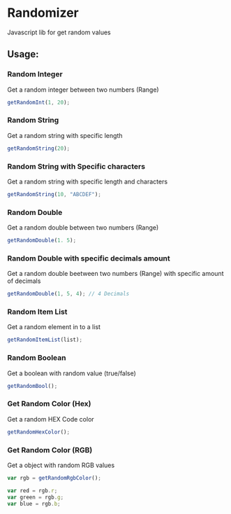 # Randomizer
Javascript lib for get random values

## Usage:
### Random Integer
Get a random integer between two numbers (Range)  
```javascript
getRandomInt(1, 20);
```

### Random String
Get a random string with specific length
```javascript
getRandomString(20);
```

### Random String with Specific characters
Get a random string with specific length and characters
```javascript
getRandomString(10, "ABCDEF");
```

### Random Double
Get a random double between two numbers (Range)
```javascript
getRandomDouble(1. 5);
```

### Random Double with specific decimals amount
Get a random double beetween two numbers (Range) with specific amount of decimals
```javascript
getRandomDouble(1, 5, 4); // 4 Decimals
```

### Random Item List
Get a random element in to a list
```javascript
getRandomItemList(list);
```

### Random Boolean
Get a boolean with random value (true/false)
```javascript
getRandomBool();
```

### Get Random Color (Hex)
Get a random HEX Code color
```javascript
getRandomHexColor();
```

### Get Random Color (RGB)
Get a object with random RGB values
```javascript
var rgb = getRandomRgbColor();

var red = rgb.r;
var green = rgb.g;
var blue = rgb.b;
```
